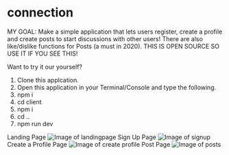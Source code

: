 # connection
MY GOAL:
Make a simple application that lets users register, create a profile and create posts to start discussions with other users! There are also like/dislike functions for Posts (a must in 2020).
THIS IS OPEN SOURCE SO USE IT IF YOU SEE THIS!

Want to try it our yourself?
1. Clone this applcation.
2. Open this application in your Terminal/Console and type the following.
3. npm i 
4. cd client
5. npm i
6. cd ..
7. npm run dev


Landing Page
![Image of landingpage](https://imgur.com/djhGpea.jpg)
Sign Up Page
![Image of signup](https://imgur.com/qVm1ogy.jpg)
Create a Profile Page
![Image of create profile](https://imgur.com/3sPcthn.jpg)
Post Page
![Image of posts](https://imgur.com/ATwhl8s.jpg)
